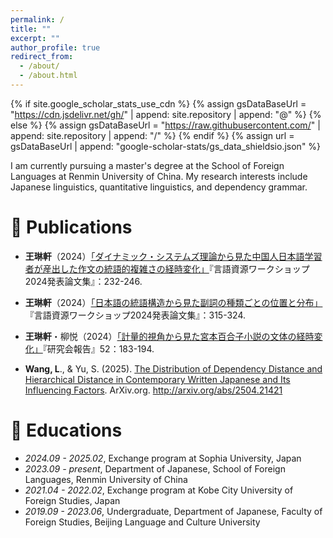 ```yaml
---
permalink: /
title: ""
excerpt: ""
author_profile: true
redirect_from: 
  - /about/
  - /about.html
---
```


{% if site.google_scholar_stats_use_cdn %}
{% assign gsDataBaseUrl = "https://cdn.jsdelivr.net/gh/" | append: site.repository | append: "@" %}
{% else %}
{% assign gsDataBaseUrl = "https://raw.githubusercontent.com/" | append: site.repository | append: "/" %}
{% endif %}
{% assign url = gsDataBaseUrl | append: "google-scholar-stats/gs_data_shieldsio.json" %}

<span class='anchor' id='about-me'></span>

I am currently pursuing a master's degree at the School of Foreign Languages at Renmin University of China. My research interests include Japanese linguistics, quantitative linguistics, and dependency grammar.



# 📝 Publications 

- **王琳軒**（2024）[「ダイナミック・システムズ理論から見た中国人日本語学習者が産出した作文の統語的複雑さの経時変化」](https://clrd.ninjal.ac.jp/lrw/lrw2024/i1_B2s-paper.pdf)『言語資源ワークショップ2024発表論文集』：232-246.

- **王琳軒**（2024）[「日本語の統語構造から見た副詞の種類ごとの位置と分布」](https://clrd.ninjal.ac.jp/lrw/lrw2024/i2_B4-paper.pdf)『言語資源ワークショップ2024発表論文集』：315-324.

- **王琳軒**・柳悦（2024）[「計量的視角から見た宮本百合子小説の文体の経時変化」](https://cir.nii.ac.jp/crid/1520583647849120000)『研究会報告』52：183-194.

- **Wang, L**., & Yu, S. (2025). [The Distribution of Dependency Distance and Hierarchical Distance in Contemporary Written Japanese and Its Influencing Factors](http://arxiv.org/abs/2504.21421). ArXiv.org. http://arxiv.org/abs/2504.21421


# 📖 Educations
- *2024.09 - 2025.02*, Exchange program at Sophia University, Japan
- *2023.09 - present*, Department of Japanese, School of Foreign Languages, Renmin University of China
- *2021.04 - 2022.02*, Exchange program at Kobe City University of Foreign Studies, Japan
- *2019.09 - 2023.06*, Undergraduate, Department of Japanese, Faculty of Foreign Studies, Beijing Language and Culture University
